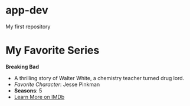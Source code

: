 # app-dev
My first repository
# My Favorite Series  
**Breaking Bad**  
- A thrilling story of Walter White, a chemistry teacher turned drug lord.  
- *Favorite Character*: Jesse Pinkman  
- **Seasons**: 5  
- [Learn More on IMDb](https://www.imdb.com/title/tt0903747/)
